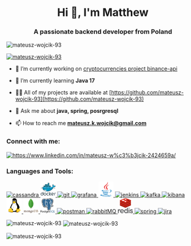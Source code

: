 <h1 align="center">Hi 👋, I'm Matthew</h1>
<h3 align="center">A passionate backend developer from Poland</h3>

<p align="left"> <img src="https://komarev.com/ghpvc/?username=mateusz-wojcik-93&label=Profile%20views&color=0e75b6&style=flat" alt="mateusz-wojcik-93" /> </p>

<p align="left"> <a href="https://github.com/ryo-ma/github-profile-trophy"><img src="https://github-profile-trophy.vercel.app/?username=mateusz-wojcik-93" alt="mateusz-wojcik-93" /></a> </p>

- 🔭 I’m currently working on [cryptocurrencies project binance-api](https://github.com/mateusz-wojcik-93/binance-api)

- 🌱 I’m currently learning **Java 17**

- 👨‍💻 All of my projects are available at [https://github.com/mateusz-wojcik-93](https://github.com/mateusz-wojcik-93)

- 💬 Ask me about **java, spring, posrgresql**

- 📫 How to reach me **mateusz.k.wojcik@gmail.com**

<h3 align="left">Connect with me:</h3>
<p align="left">
<a href="https://linkedin.com/in/https://www.linkedin.com/in/mateusz-w%c3%b3jcik-2424659a/" target="blank"><img align="center" src="https://raw.githubusercontent.com/rahuldkjain/github-profile-readme-generator/master/src/images/icons/Social/linked-in-alt.svg" alt="https://www.linkedin.com/in/mateusz-w%c3%b3jcik-2424659a/" height="30" width="40" /></a>
</p>

<h3 align="left">Languages and Tools:</h3>
<p align="left"> <a href="https://cassandra.apache.org/" target="_blank"> <img src="https://www.vectorlogo.zone/logos/apache_cassandra/apache_cassandra-icon.svg" alt="cassandra" width="40" height="40"/> </a> <a href="https://www.docker.com/" target="_blank"> <img src="https://raw.githubusercontent.com/devicons/devicon/master/icons/docker/docker-original-wordmark.svg" alt="docker" width="40" height="40"/> </a> <a href="https://git-scm.com/" target="_blank"> <img src="https://www.vectorlogo.zone/logos/git-scm/git-scm-icon.svg" alt="git" width="40" height="40"/> </a> <a href="https://grafana.com" target="_blank"> <img src="https://www.vectorlogo.zone/logos/grafana/grafana-icon.svg" alt="grafana" width="40" height="40"/> </a> <a href="https://www.java.com" target="_blank"> <img src="https://raw.githubusercontent.com/devicons/devicon/master/icons/java/java-original.svg" alt="java" width="40" height="40"/> </a> <a href="https://www.jenkins.io" target="_blank"> <img src="https://www.vectorlogo.zone/logos/jenkins/jenkins-icon.svg" alt="jenkins" width="40" height="40"/> </a> <a href="https://kafka.apache.org/" target="_blank"> <img src="https://www.vectorlogo.zone/logos/apache_kafka/apache_kafka-icon.svg" alt="kafka" width="40" height="40"/> </a> <a href="https://www.elastic.co/kibana" target="_blank"> <img src="https://www.vectorlogo.zone/logos/elasticco_kibana/elasticco_kibana-icon.svg" alt="kibana" width="40" height="40"/> </a> <a href="https://www.linux.org/" target="_blank"> <img src="https://raw.githubusercontent.com/devicons/devicon/master/icons/linux/linux-original.svg" alt="linux" width="40" height="40"/> </a> <a href="https://www.mongodb.com/" target="_blank"> <img src="https://raw.githubusercontent.com/devicons/devicon/master/icons/mongodb/mongodb-original-wordmark.svg" alt="mongodb" width="40" height="40"/> </a> <a href="https://www.postgresql.org" target="_blank"> <img src="https://raw.githubusercontent.com/devicons/devicon/master/icons/postgresql/postgresql-original-wordmark.svg" alt="postgresql" width="40" height="40"/> </a> <a href="https://postman.com" target="_blank"> <img src="https://www.vectorlogo.zone/logos/getpostman/getpostman-icon.svg" alt="postman" width="40" height="40"/> </a> <a href="https://www.rabbitmq.com" target="_blank"> <img src="https://www.vectorlogo.zone/logos/rabbitmq/rabbitmq-icon.svg" alt="rabbitMQ" width="40" height="40"/> </a> <a href="https://redis.io" target="_blank"> <img src="https://raw.githubusercontent.com/devicons/devicon/master/icons/redis/redis-original-wordmark.svg" alt="redis" width="40" height="40"/> </a> <a href="https://spring.io/" target="_blank"> <img src="https://www.vectorlogo.zone/logos/springio/springio-icon.svg" alt="spring" width="40" height="40"/> </a> 
<a href="https://www.atlassian.com/pl/software/jira/" target="_blank"> <img src="https://img.shields.io/badge/jira-%230A0FFF.svg?style=for-the-badge&logo=jira&logoColor=white" alt="jira" width="40" height="40"/> </a>
</p>


<p><img align="left" src="https://github-readme-stats.vercel.app/api/top-langs?username=mateusz-wojcik-93&show_icons=true&locale=en&layout=compact" alt="mateusz-wojcik-93" /></p>

<p>&nbsp;<img align="center" src="https://github-readme-stats.vercel.app/api?username=mateusz-wojcik-93&show_icons=true&locale=en" alt="mateusz-wojcik-93" /></p>

<p><img align="center" src="https://github-readme-streak-stats.herokuapp.com/?user=mateusz-wojcik-93&" alt="mateusz-wojcik-93" /></p>
